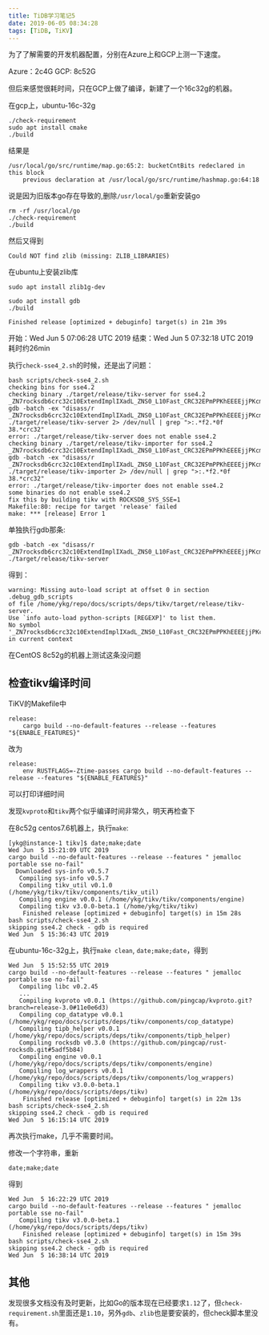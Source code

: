```yaml
---
title: TiDB学习笔记5
date: 2019-06-05 08:34:28
tags: [TiDB, TiKV]
---
```


为了了解需要的开发机器配置，分别在Azure上和GCP上测一下速度。

Azure：2c4G
GCP: 8c52G

但后来感觉很耗时间，只在GCP上做了编译，新建了一个16c32g的机器。

在gcp上，ubuntu-16c-32g
```shell
./check-requirement
sudo apt install cmake
./build
```

结果是
```
/usr/local/go/src/runtime/map.go:65:2: bucketCntBits redeclared in this block
	previous declaration at /usr/local/go/src/runtime/hashmap.go:64:18
```

说是因为旧版本go存在导致的,删除`/usr/local/go`重新安装go

```shell
rm -rf /usr/local/go
./check-requirement
./build
```

然后又得到
```
Could NOT find zlib (missing: ZLIB_LIBRARIES)
```

在ubuntu上安装zlib库
```
sudo apt install zlib1g-dev
```

```shell
sudo apt install gdb
./build
```

```
Finished release [optimized + debuginfo] target(s) in 21m 39s
```

开始：Wed Jun  5 07:06:28 UTC 2019
结束：Wed Jun  5 07:32:18 UTC 2019
耗时约26min

执行`check-sse4_2.sh`的时候，还是出了问题：
```
bash scripts/check-sse4_2.sh
checking bins for sse4.2
checking binary ./target/release/tikv-server for sse4.2
_ZN7rocksdb6crc32c10ExtendImplIXadL_ZNS0_L10Fast_CRC32EPmPPKhEEEEjjPKcm
gdb -batch -ex "disass/r _ZN7rocksdb6crc32c10ExtendImplIXadL_ZNS0_L10Fast_CRC32EPmPPKhEEEEjjPKcm" ./target/release/tikv-server 2> /dev/null | grep ">:.*f2.*0f 38.*crc32"
error: ./target/release/tikv-server does not enable sse4.2
checking binary ./target/release/tikv-importer for sse4.2
_ZN7rocksdb6crc32c10ExtendImplIXadL_ZNS0_L10Fast_CRC32EPmPPKhEEEEjjPKcm
gdb -batch -ex "disass/r _ZN7rocksdb6crc32c10ExtendImplIXadL_ZNS0_L10Fast_CRC32EPmPPKhEEEEjjPKcm" ./target/release/tikv-importer 2> /dev/null | grep ">:.*f2.*0f 38.*crc32"
error: ./target/release/tikv-importer does not enable sse4.2
some binaries do not enable sse4.2
fix this by building tikv with ROCKSDB_SYS_SSE=1
Makefile:80: recipe for target 'release' failed
make: *** [release] Error 1
```

单独执行gdb那条:
```shell
gdb -batch -ex "disass/r _ZN7rocksdb6crc32c10ExtendImplIXadL_ZNS0_L10Fast_CRC32EPmPPKhEEEEjjPKcm" ./target/release/tikv-server
```

得到：
```
warning: Missing auto-load script at offset 0 in section .debug_gdb_scripts
of file /home/ykg/repo/docs/scripts/deps/tikv/target/release/tikv-server.
Use `info auto-load python-scripts [REGEXP]' to list them.
No symbol '_ZN7rocksdb6crc32c10ExtendImplIXadL_ZNS0_L10Fast_CRC32EPmPPKhEEEEjjPKcm' in current context
```

在CentOS 8c52g的机器上测试这条没问题

## 检查tikv编译时间

TiKV的Makefile中
```
release:
	cargo build --no-default-features --release --features "${ENABLE_FEATURES}"
```
改为
```
release:
	env RUSTFLAGS=-Ztime-passes cargo build --no-default-features --release --features "${ENABLE_FEATURES}"
```
可以打印详细时间

发现`kvproto`和`tikv`两个似乎编译时间非常久，明天再检查下

在8c52g centos7.6机器上，执行`make`:
```
[ykg@instance-1 tikv]$ date;make;date
Wed Jun  5 15:21:09 UTC 2019
cargo build --no-default-features --release --features " jemalloc portable sse no-fail"
  Downloaded sys-info v0.5.7
   Compiling sys-info v0.5.7
   Compiling tikv_util v0.1.0 (/home/ykg/tikv/tikv/components/tikv_util)
   Compiling engine v0.0.1 (/home/ykg/tikv/tikv/components/engine)
   Compiling tikv v3.0.0-beta.1 (/home/ykg/tikv/tikv)
    Finished release [optimized + debuginfo] target(s) in 15m 28s
bash scripts/check-sse4_2.sh
skipping sse4.2 check - gdb is required
Wed Jun  5 15:36:43 UTC 2019
```

在ubuntu-16c-32g上，执行`make clean`, `date;make;date`，得到
```
Wed Jun  5 15:52:55 UTC 2019
cargo build --no-default-features --release --features " jemalloc portable sse no-fail"
   Compiling libc v0.2.45
   ...
   Compiling kvproto v0.0.1 (https://github.com/pingcap/kvproto.git?branch=release-3.0#11e0e6d3)
   Compiling cop_datatype v0.0.1 (/home/ykg/repo/docs/scripts/deps/tikv/components/cop_datatype)
   Compiling tipb_helper v0.0.1 (/home/ykg/repo/docs/scripts/deps/tikv/components/tipb_helper)
   Compiling rocksdb v0.3.0 (https://github.com/pingcap/rust-rocksdb.git#5adf5b84)
   Compiling engine v0.0.1 (/home/ykg/repo/docs/scripts/deps/tikv/components/engine)
   Compiling log_wrappers v0.0.1 (/home/ykg/repo/docs/scripts/deps/tikv/components/log_wrappers)
   Compiling tikv v3.0.0-beta.1 (/home/ykg/repo/docs/scripts/deps/tikv)
    Finished release [optimized + debuginfo] target(s) in 22m 13s
bash scripts/check-sse4_2.sh
skipping sse4.2 check - gdb is required
Wed Jun  5 16:15:14 UTC 2019
```

再次执行make，几乎不需要时间。

修改一个字符串，重新
```shell
date;make;date
```
得到
```
Wed Jun  5 16:22:29 UTC 2019
cargo build --no-default-features --release --features " jemalloc portable sse no-fail"
   Compiling tikv v3.0.0-beta.1 (/home/ykg/repo/docs/scripts/deps/tikv)
    Finished release [optimized + debuginfo] target(s) in 15m 39s
bash scripts/check-sse4_2.sh
skipping sse4.2 check - gdb is required
Wed Jun  5 16:38:14 UTC 2019
```

## 其他

发现很多文档没有及时更新，比如Go的版本现在已经要求`1.12`了，但`check-requirement.sh`里面还是`1.10`，另外`gdb`、`zlib`也是要安装的，但check脚本里没有。

